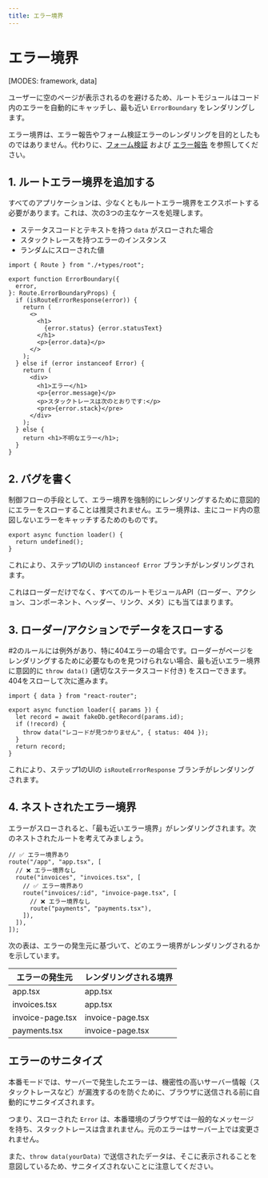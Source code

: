 ```yaml
---
title: エラー境界
---
```


# エラー境界

[MODES: framework, data]

ユーザーに空のページが表示されるのを避けるため、ルートモジュールはコード内のエラーを自動的にキャッチし、最も近い `ErrorBoundary` をレンダリングします。

エラー境界は、エラー報告やフォーム検証エラーのレンダリングを目的としたものではありません。代わりに、[フォーム検証](./form-validation) および [エラー報告](./error-reporting) を参照してください。

## 1. ルートエラー境界を追加する

すべてのアプリケーションは、少なくともルートエラー境界をエクスポートする必要があります。これは、次の3つの主なケースを処理します。

- ステータスコードとテキストを持つ `data` がスローされた場合
- スタックトレースを持つエラーのインスタンス
- ランダムにスローされた値

```tsx filename=root.tsx
import { Route } from "./+types/root";

export function ErrorBoundary({
  error,
}: Route.ErrorBoundaryProps) {
  if (isRouteErrorResponse(error)) {
    return (
      <>
        <h1>
          {error.status} {error.statusText}
        </h1>
        <p>{error.data}</p>
      </>
    );
  } else if (error instanceof Error) {
    return (
      <div>
        <h1>エラー</h1>
        <p>{error.message}</p>
        <p>スタックトレースは次のとおりです:</p>
        <pre>{error.stack}</pre>
      </div>
    );
  } else {
    return <h1>不明なエラー</h1>;
  }
}
```

## 2. バグを書く

制御フローの手段として、エラー境界を強制的にレンダリングするために意図的にエラーをスローすることは推奨されません。エラー境界は、主にコード内の意図しないエラーをキャッチするためのものです。

```tsx
export async function loader() {
  return undefined();
}
```

これにより、ステップ1のUIの `instanceof Error` ブランチがレンダリングされます。

これはローダーだけでなく、すべてのルートモジュールAPI（ローダー、アクション、コンポーネント、ヘッダー、リンク、メタ）にも当てはまります。

## 3. ローダー/アクションでデータをスローする

#2のルールには例外があり、特に404エラーの場合です。ローダーがページをレンダリングするために必要なものを見つけられない場合、最も近いエラー境界に意図的に `throw data()` (適切なステータスコード付き) をスローできます。404をスローして次に進みます。

```tsx
import { data } from "react-router";

export async function loader({ params }) {
  let record = await fakeDb.getRecord(params.id);
  if (!record) {
    throw data("レコードが見つかりません", { status: 404 });
  }
  return record;
}
```

これにより、ステップ1のUIの `isRouteErrorResponse` ブランチがレンダリングされます。

## 4. ネストされたエラー境界

エラーがスローされると、「最も近いエラー境界」がレンダリングされます。次のネストされたルートを考えてみましょう。

```tsx filename="routes.ts"
// ✅ エラー境界あり
route("/app", "app.tsx", [
  // ❌ エラー境界なし
  route("invoices", "invoices.tsx", [
    // ✅ エラー境界あり
    route("invoices/:id", "invoice-page.tsx", [
      // ❌ エラー境界なし
      route("payments", "payments.tsx"),
    ]),
  ]),
]);
```

次の表は、エラーの発生元に基づいて、どのエラー境界がレンダリングされるかを示しています。

| エラーの発生元     | レンダリングされる境界 |
| ---------------- | ----------------- |
| app.tsx          | app.tsx           |
| invoices.tsx     | app.tsx           |
| invoice-page.tsx | invoice-page.tsx  |
| payments.tsx     | invoice-page.tsx  |

## エラーのサニタイズ

本番モードでは、サーバーで発生したエラーは、機密性の高いサーバー情報（スタックトレースなど）が漏洩するのを防ぐために、ブラウザに送信される前に自動的にサニタイズされます。

つまり、スローされた `Error` は、本番環境のブラウザでは一般的なメッセージを持ち、スタックトレースは含まれません。元のエラーはサーバー上では変更されません。

また、`throw data(yourData)` で送信されたデータは、そこに表示されることを意図しているため、サニタイズされないことに注意してください。
